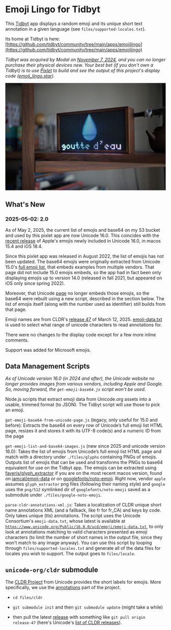 # Emoji Lingo for Tidbyt

This [Tidbyt](https://tidbyt.com/) app displays a random emoji and its unique short text annotation in a given language (see `files/supported-locales.txt`).

Its home at Tidbyt is here: [https://github.com/tidbyt/community/tree/main/apps/emojilingo](https://github.com/tidbyt/community/tree/main/apps/emojilingo)

_Tidbyt was acquired by Modal on [November 7, 2024](https://modal.com/blog/tidbyt-is-joining-modal), and you can no longer purchase their physical devices new. Your best bet (if you don't own a Tidbyt) is to use [Pixlet](https://github.com/tidbyt/pixlet) to build and see the output of this project's display code ([emoji_lingo.star](https://github.com/cedricsam/emoji-lingo/blob/main/emoji_lingo.star))._

![Banner Image](assets/banner.jpg)

## What's New

### 2025-05-02: 2.0

As of May 2, 2025, the current list of emojis and base64 on my S3 bucket and used by this pixlet app are now Unicode 16.0. This coincides with the [recent release](https://blog.emojipedia.org/apple-ios-18-4-emoji-changelog/) of Apple's emojis newly included in Unicode 16.0, in macos 15.4 and iOS 18.4.

Since this pixlet app was released in August 2022, the list of emojis has not been updated. The base64 emojis were originally extracted from Unicode 15.0's [full emoji list](https://unicode.org/emoji/charts-15.0/full-emoji-list.html), that embeds examples from multiple vendors. That page did not include 15.0 emojis embeds, so the app had in fact been only displaying emojis up to version 14.0 (released in fall 2021, but appeared on iOS only since spring 2022).

Moreover, that Unicode [page](https://unicode.org/emoji/charts/full-emoji-list.html) no longer embeds those emojis, so the base64 were rebuilt using a new script, described in the section below. The list of emojis itself (along with the number used as identifier) still builds from that page.

Emoji names are from CLDR's [release 47](https://github.com/unicode-org/cldr/releases/tag/release-47) of March 12, 2025. [emoji-data.txt](https://www.unicode.org/Public/16.0.0/ucd/emoji/emoji-data.txt) is used to select what range of unicode characters to read annotations for.

There were no changes to the display code except for a few more inline comments.

Support was added for Microsoft emojis.

## Data Management Scripts

_As of Unicode version 16.0 (in 2024 and after), the Unicode website no longer provides images from various vendors, including Apple and Google. So, moving forward, the `get-emoji-base64.js` script won't be used._

Node.js scripts that extract emoji data from Unicode.org assets into a usable, trimmed format (to JSON). The Tidbyt script will use those to pick an emoji.

`get-emoji-base64-from-unicode-page.js` (legacy, only useful for 15.0 and before): Extracts the base64 on every row of Unicode’s full emoji list HTML page, resizes it and stores it with its UTF-8 code(s) and a numeric ID from the page

`get-emoji-list-and-base64-images.js` (new since 2025 and unicode version 16.0): Takes the list of emojis from Unicode’s full emoji list HTML page and match with a directory under `./files/glyphs` containing PNGs of emojis. Outputs list of emojis that can be used and transforms the PNGs to base64 equivalent for use on the Tidbyt app. The emojis can be extracted using [faveris/glyph_extractor](https://github.com/faveris/glyph_extractor) if you are on the most recent macos version, found on [iamcal/emoji-data](https://github.com/iamcal/emoji-data) or on [googlefonts/noto-emoji](https://github.com/googlefonts/noto-emoji). Right now, vendor `apple` assumes `glyph_extractor` png files (following their naming style) and `google` uses the `png/512` symlinked dir of `googlefonts/noto-emoji` saved as a submodule under `./files/google-noto-emoji`.

`parse-cldr-annotations-xml.js`: Takes a localization of CLDR unique short name annotations XML (and a fallback, like fr for fr\_CA) and keys by code. Only takes unique (tts) annotations. The script uses the Unicode Consortium's `emoji-data.txt`, whose latest is available at [`https://www.unicode.org/Public/16.0.0/ucd/emoji/emoji-data.txt`](https://www.unicode.org/Public/16.0.0/ucd/emoji/emoji-data.txt), to only look at annotations matching to valid characters presented as emoji characters (to limit the number of short names in the output file, since they won't match to any image anyway). You can use this script by looping through `files/supported-locales.txt` and generate all of the data files for locales you wish to support. The output goes to `files/locale`.

## `unicode-org/cldr` submodule

The [CLDR Project](https://github.com/unicode-org/cldr) from Unicode provides the short labels for emojis. More specifically, we use the [annotations](https://github.com/unicode-org/cldr/tree/main/common/annotations) part of the project.

* `cd files/cldr`

* `git submodule init` and then `git submodule update` (might take a while)

* then pull the latest [release](https://github.com/unicode-org/cldr/releases) with something like `git pull origin release-47` (here's Unicode's [list of CLDR releases](https://cldr.unicode.org/index/downloads)).
